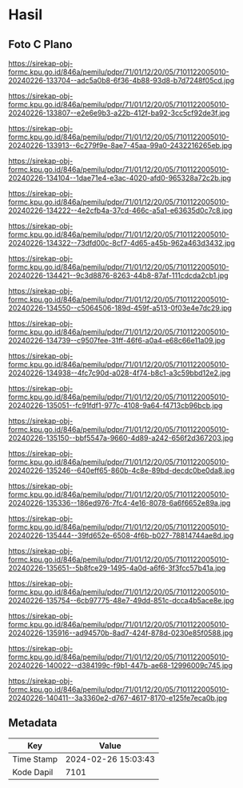 # Hasil

## Foto C Plano

https://sirekap-obj-formc.kpu.go.id/846a/pemilu/pdpr/71/01/12/20/05/7101122005010-20240226-133704--adc5a0b8-6f36-4b88-93d8-b7d7248f05cd.jpg

https://sirekap-obj-formc.kpu.go.id/846a/pemilu/pdpr/71/01/12/20/05/7101122005010-20240226-133807--e2e6e9b3-a22b-412f-ba92-3cc5cf92de3f.jpg

https://sirekap-obj-formc.kpu.go.id/846a/pemilu/pdpr/71/01/12/20/05/7101122005010-20240226-133913--6c279f9e-8ae7-45aa-99a0-2432216265eb.jpg

https://sirekap-obj-formc.kpu.go.id/846a/pemilu/pdpr/71/01/12/20/05/7101122005010-20240226-134104--1dae71e4-e3ac-4020-afd0-965328a72c2b.jpg

https://sirekap-obj-formc.kpu.go.id/846a/pemilu/pdpr/71/01/12/20/05/7101122005010-20240226-134222--4e2cfb4a-37cd-466c-a5a1-e63635d0c7c8.jpg

https://sirekap-obj-formc.kpu.go.id/846a/pemilu/pdpr/71/01/12/20/05/7101122005010-20240226-134322--73dfd00c-8cf7-4d65-a45b-962a463d3432.jpg

https://sirekap-obj-formc.kpu.go.id/846a/pemilu/pdpr/71/01/12/20/05/7101122005010-20240226-134421--9c3d8876-8263-44b8-87af-111cdcda2cb1.jpg

https://sirekap-obj-formc.kpu.go.id/846a/pemilu/pdpr/71/01/12/20/05/7101122005010-20240226-134550--c5064506-189d-459f-a513-0f03e4e7dc29.jpg

https://sirekap-obj-formc.kpu.go.id/846a/pemilu/pdpr/71/01/12/20/05/7101122005010-20240226-134739--c9507fee-31ff-46f6-a0a4-e68c66e11a09.jpg

https://sirekap-obj-formc.kpu.go.id/846a/pemilu/pdpr/71/01/12/20/05/7101122005010-20240226-134938--4fc7c90d-a028-4f74-b8c1-a3c59bbd12e2.jpg

https://sirekap-obj-formc.kpu.go.id/846a/pemilu/pdpr/71/01/12/20/05/7101122005010-20240226-135051--fc91fdf1-977c-4108-9a64-f4713cb96bcb.jpg

https://sirekap-obj-formc.kpu.go.id/846a/pemilu/pdpr/71/01/12/20/05/7101122005010-20240226-135150--bbf5547a-9660-4d89-a242-656f2d367203.jpg

https://sirekap-obj-formc.kpu.go.id/846a/pemilu/pdpr/71/01/12/20/05/7101122005010-20240226-135246--640eff65-860b-4c8e-89bd-decdc0be0da8.jpg

https://sirekap-obj-formc.kpu.go.id/846a/pemilu/pdpr/71/01/12/20/05/7101122005010-20240226-135336--186ed976-7fc4-4e16-8078-6a6f6652e89a.jpg

https://sirekap-obj-formc.kpu.go.id/846a/pemilu/pdpr/71/01/12/20/05/7101122005010-20240226-135444--39fd652e-6508-4f6b-b027-78814744ae8d.jpg

https://sirekap-obj-formc.kpu.go.id/846a/pemilu/pdpr/71/01/12/20/05/7101122005010-20240226-135651--5b8fce29-1495-4a0d-a6f6-3f3fcc57b41a.jpg

https://sirekap-obj-formc.kpu.go.id/846a/pemilu/pdpr/71/01/12/20/05/7101122005010-20240226-135754--6cb97775-48e7-49dd-851c-dcca4b5ace8e.jpg

https://sirekap-obj-formc.kpu.go.id/846a/pemilu/pdpr/71/01/12/20/05/7101122005010-20240226-135916--ad94570b-8ad7-424f-878d-0230e85f0588.jpg

https://sirekap-obj-formc.kpu.go.id/846a/pemilu/pdpr/71/01/12/20/05/7101122005010-20240226-140022--d384199c-f9b1-447b-ae68-12996009c745.jpg

https://sirekap-obj-formc.kpu.go.id/846a/pemilu/pdpr/71/01/12/20/05/7101122005010-20240226-140411--3a3360e2-d767-4617-8170-e125fe7eca0b.jpg


## Metadata

| Key        | Value               |
| ---------- | ------------------- |
| Time Stamp | 2024-02-26 15:03:43 |
| Kode Dapil | 7101                |



